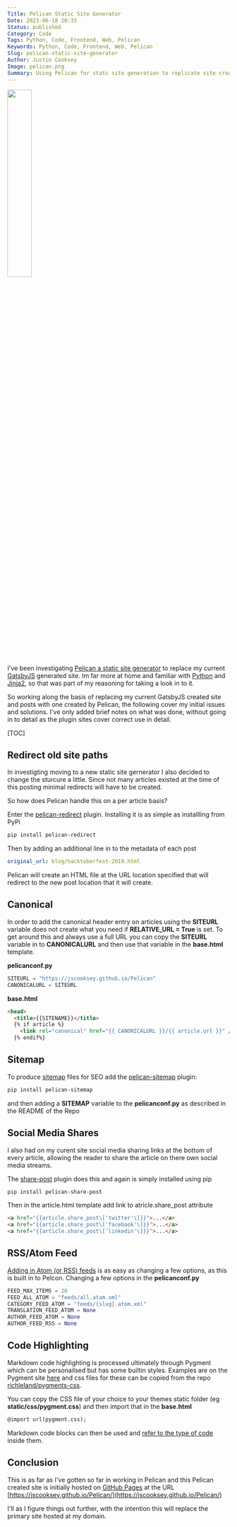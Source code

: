 ```yaml
---
Title: Pelican Static Site Generator
Date: 2023-06-18 20:33
Status: published
Category: Code
Tags: Python, Code, Frontend, Web, Pelican
Keywords: Python, Code, Frontend, Web, Pelican
Slug: pelican-static-site-generator
Author: Justin Cooksey
Image: pelican.png
Summary: Using Pelican for statc site generation to replicate site created in GatsbyJS
---
```


<a href="https://getpelican.com/"><img src="{attach}pelican.png"  width="33%" height="33%"></a>

I've been investigating [Pelican a static site generator](https://getpelican.com/) to replace my current [GatsbyJS](https://www.gatsbyjs.com/) generated site.  Im far more at home and familiar with [Python](https://www.python.org/) and [Jinja2](https://palletsprojects.com/p/jinja/), so that was part of my reasoning for taking a look in to it.

So working along the basis of replacing my current GatsbyJS created site and posts with one created by Pelican, the following cover my initial issues and solutions.  I've only added brief notes on what was done, without going in to detail as the plugin sites cover correct use in detail.


[TOC]


## Redirect old site paths

In investigting moving to a new static site gernerator I also decided to change the sturcure a little. Since not many articles existed at the time of this posting minimal redirects will have to be created.  

So how does Pelican handle this on a per article basis? 

Enter the [pelican-redirect](https://github.com/slinkp/pelican-redirect) plugin.  Installing it is as simple as installling from PyPi 
```bash
pip install pelican-redirect
```
Then by adding an additional line in to the metadata of each post
```yaml
original_url: blog/hacktoberfest-2019.html
```
Pelican will create an HTML file at the URL location specified that will redirect to the new post  location that it will create.

## Canonical 

In order to add the canonical header entry on articles using the **SITEURL** variable does not create what you need if **RELATIVE_URL = True** is set.  To get around this and always use a full URL you can copy the **SITEURL** variable in to **CANONICALURL** and then use that variable in the **base.html** template.

**pelicanconf.py**
```python
SITEURL = "https://jscooksey.github.io/Pelican"
CANONICALURL = SITEURL
```

**base.html**
```html
<head>
  <title>{{SITENAME}}</title>
  {% if article %}
    <link rel="canonical" href="{{ CANONICALURL }}/{{ article.url }}" />
  {% endif%}
```

## Sitemap

To produce [sitemap](https://developers.google.com/search/docs/crawling-indexing/sitemaps/overview) files for SEO add the [pelican-sitemap](https://github.com/pelican-plugins/sitemap) plugin:
```bash
pip install pelican-sitemap
```
and then adding a **SITEMAP** variable to the **pelicanconf.py** as described in the README of the Repo


## Social Media Shares

I also had on my curent site social media sharing links at the bottom of every article, allowing the reader to share the article on there own social media streams. 

The [share-post](https://github.com/pelican-plugins/) plugin does this and again is simply installed using pip
```bash
pip install pelican-share-post
```
Then in the article.html template add link to atricle.share_post attribute

```html
<a href="{{article.share_post\['twitter'\]}}">...</a>
<a href="{{article.share_post\['facebook'\]}}">...</a>
<a href="{{article.share_post\['linkedin'\]}}">...</a>
```

## RSS/Atom Feed

[Adding in Atom (or RSS) feeds](https://docs.getpelican.com/en/latest/settings.html#feed-settings) is as easy as changing a few options, as this is built in to Pelcon.  Changing a few options in the **pelicanconf.py** 

```python
FEED_MAX_ITEMS = 20
FEED_ALL_ATOM = "feeds/all.atom.xml"
CATEGORY_FEED_ATOM = "feeds/{slug}.atom.xml"
TRANSLATION_FEED_ATOM = None
AUTHOR_FEED_ATOM = None
AUTHOR_FEED_RSS = None
```

## Code Highlighting

Markdown code highlighting is processed ultimately through Pygment which can be personailsed but has some builtin styles.  Examples are on the Pygment site [here](https://pygments.org/styles/#) and css files for these can be copied from the repo [richleland/pygments-css](https://github.com/richleland/pygments-css).

You can copy the CSS file of your choice to your themes static folder (eg **static/css/pygment.css**) and then import that in the **base.html**  

```html
@import url(pygment.css);
```

Markdown code blocks can then be used and [refer to the type of code](https://www.markdownguide.org/extended-syntax/#syntax-highlighting) inside them.

## Conclusion

This is as far as I've gotten so far in working in Pelican and this Pelican created site is initially hosted on [GitHub Pages](https://pages.github.com/) at the URL [https://jscooksey.github.io/Pelican/](https://jscooksey.github.io/Pelican/)

I'll as I figure things out further, with the intention this will replace the primary site hosted at my domain.

